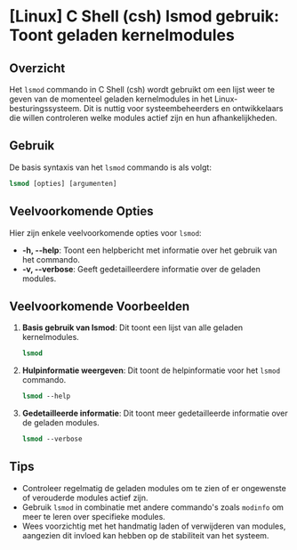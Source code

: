 # [Linux] C Shell (csh) lsmod gebruik: Toont geladen kernelmodules

## Overzicht
Het `lsmod` commando in C Shell (csh) wordt gebruikt om een lijst weer te geven van de momenteel geladen kernelmodules in het Linux-besturingssysteem. Dit is nuttig voor systeembeheerders en ontwikkelaars die willen controleren welke modules actief zijn en hun afhankelijkheden.

## Gebruik
De basis syntaxis van het `lsmod` commando is als volgt:

```csh
lsmod [opties] [argumenten]
```

## Veelvoorkomende Opties
Hier zijn enkele veelvoorkomende opties voor `lsmod`:

- **-h, --help**: Toont een helpbericht met informatie over het gebruik van het commando.
- **-v, --verbose**: Geeft gedetailleerdere informatie over de geladen modules.

## Veelvoorkomende Voorbeelden

1. **Basis gebruik van lsmod**:
   Dit toont een lijst van alle geladen kernelmodules.
   ```csh
   lsmod
   ```

2. **Hulpinformatie weergeven**:
   Dit toont de helpinformatie voor het `lsmod` commando.
   ```csh
   lsmod --help
   ```

3. **Gedetailleerde informatie**:
   Dit toont meer gedetailleerde informatie over de geladen modules.
   ```csh
   lsmod --verbose
   ```

## Tips
- Controleer regelmatig de geladen modules om te zien of er ongewenste of verouderde modules actief zijn.
- Gebruik `lsmod` in combinatie met andere commando's zoals `modinfo` om meer te leren over specifieke modules.
- Wees voorzichtig met het handmatig laden of verwijderen van modules, aangezien dit invloed kan hebben op de stabiliteit van het systeem.